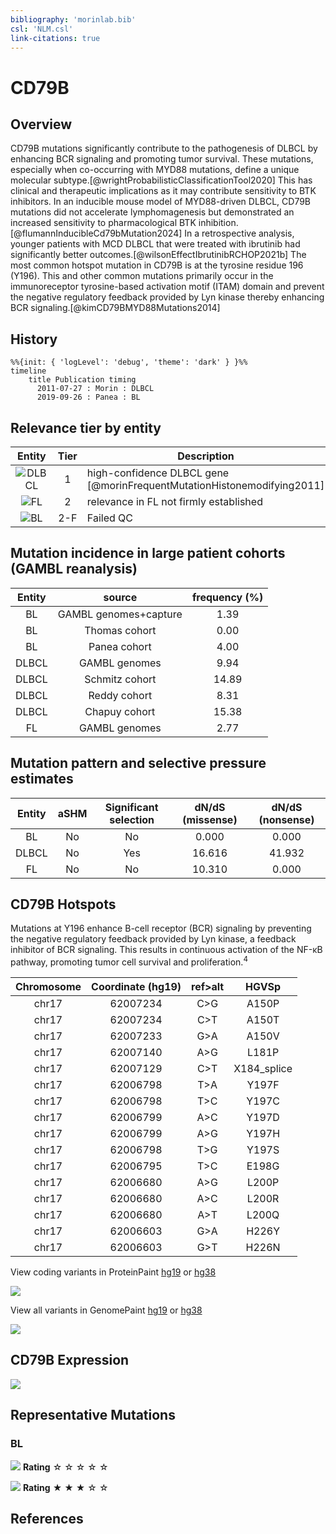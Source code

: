 ```yaml
---
bibliography: 'morinlab.bib'
csl: 'NLM.csl'
link-citations: true
---
```

# CD79B

## Overview
CD79B mutations significantly contribute to the pathogenesis of DLBCL by enhancing BCR signaling and promoting tumor survival. 
These mutations, especially when co-occurring with MYD88 mutations, define a unique molecular subtype.[@wrightProbabilisticClassificationTool2020] 
This has clinical and therapeutic implications as it may contribute sensitivity to BTK inhibitors. 
In an inducible mouse model of MYD88-driven DLBCL, CD79B mutations did not accelerate lymphomagenesis but demonstrated an increased sensitivity to pharmacological BTK inhibition.[@flumannInducibleCd79bMutation2024] 
In a retrospective analysis, younger patients with MCD DLBCL that were treated with ibrutinib had significantly better outcomes.[@wilsonEffectIbrutinibRCHOP2021b]
The most common hotspot mutation in CD79B is at the tyrosine residue 196 (Y196). 
This and other common mutations primarily occur in the immunoreceptor tyrosine-based activation motif (ITAM) domain and prevent the negative regulatory feedback provided by Lyn kinase thereby enhancing BCR signaling.[@kimCD79BMYD88Mutations2014]


## History
```mermaid
%%{init: { 'logLevel': 'debug', 'theme': 'dark' } }%%
timeline
    title Publication timing
      2011-07-27 : Morin : DLBCL
      2019-09-26 : Panea : BL
```

## Relevance tier by entity

|Entity|Tier|Description                           |
|:------:|:----:|--------------------------------------|
|![DLBCL](images/icons/DLBCL_tier1.png) |1   |high-confidence DLBCL gene            [@morinFrequentMutationHistonemodifying2011]|
|![FL](images/icons/FL_tier2.png)    |2   |relevance in FL not firmly established|
|![BL](images/icons/BL_tier2.png)    |2-F   |Failed QC|

## Mutation incidence in large patient cohorts (GAMBL reanalysis)

|Entity|source               |frequency (%)|
|:------:|:---------------------:|:-------------:|
|BL    |GAMBL genomes+capture| 1.39        |
|BL    |Thomas cohort        | 0.00        |
|BL    |Panea cohort         | 4.00        |
|DLBCL |GAMBL genomes        | 9.94        |
|DLBCL |Schmitz cohort       |14.89        |
|DLBCL |Reddy cohort         | 8.31        |
|DLBCL |Chapuy cohort        |15.38        |
|FL    |GAMBL genomes        | 2.77        |

## Mutation pattern and selective pressure estimates

|Entity|aSHM|Significant selection|dN/dS (missense)|dN/dS (nonsense)|
|:------:|:----:|:---------------------:|:----------------:|:----------------:|
|BL    |No  |No                   | 0.000          | 0.000          |
|DLBCL |No  |Yes                  |16.616          |41.932          |
|FL    |No  |No                   |10.310          | 0.000          |


## CD79B Hotspots

Mutations at Y196 enhance B-cell receptor (BCR) signaling by preventing the negative regulatory feedback provided by Lyn kinase, a feedback inhibitor of BCR signaling. This results in continuous activation of the NF-κB pathway, promoting tumor cell survival and proliferation.<sup>4</sup>

| Chromosome |Coordinate (hg19) | ref>alt | HGVSp | 
 | :---:| :---: | :--: | :---: |
| chr17 | 62007234 | C>G | A150P |
| chr17 | 62007234 | C>T | A150T |
| chr17 | 62007233 | G>A | A150V |
| chr17 | 62007140 | A>G | L181P |
| chr17 | 62007129 | C>T | X184_splice |
| chr17 | 62006798 | T>A | Y197F |
| chr17 | 62006798 | T>C | Y197C |
| chr17 | 62006799 | A>C | Y197D |
| chr17 | 62006799 | A>G | Y197H |
| chr17 | 62006798 | T>G | Y197S |
| chr17 | 62006795 | T>C | E198G |
| chr17 | 62006680 | A>G | L200P |
| chr17 | 62006680 | A>C | L200R |
| chr17 | 62006680 | A>T | L200Q |
| chr17 | 62006603 | G>A | H226Y |
| chr17 | 62006603 | G>T | H226N |

View coding variants in ProteinPaint [hg19](https://morinlab.github.io/LLMPP/GAMBL/CD79B_protein.html)  or [hg38](https://morinlab.github.io/LLMPP/GAMBL/CD79B_protein_hg38.html)

![](images/proteinpaint/CD79B_NM_000626.svg)

View all variants in GenomePaint [hg19](https://morinlab.github.io/LLMPP/GAMBL/CD79B.html)  or [hg38](https://morinlab.github.io/LLMPP/GAMBL/CD79B_hg38.html)

![](images/proteinpaint/CD79B.svg)

## CD79B Expression
![](images/gene_expression/CD79B_by_pathology.svg)

## Representative Mutations

### BL

![](primary/Panea_CD79B.svg)
**Rating**
&star; &star; &star; &star; &star;

![](primary/Panea_CD79B_2.svg)
**Rating**
&starf; &starf; &starf; &star; &star;


## References
<!-- ORIGIN: morinFrequentMutationHistonemodifying2011 -->
<!-- DLBCL: morinFrequentMutationHistonemodifying2011 -->
<!-- BL: paneaWholeGenomeLandscape2019 -->
